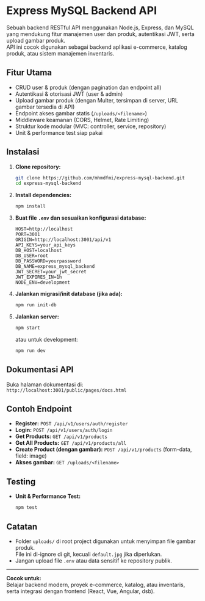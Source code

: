 # Express MySQL Backend API

Sebuah backend RESTful API menggunakan Node.js, Express, dan MySQL yang mendukung fitur manajemen user dan produk, autentikasi JWT, serta upload gambar produk.  
API ini cocok digunakan sebagai backend aplikasi e-commerce, katalog produk, atau sistem manajemen inventaris.

## Fitur Utama

- CRUD user & produk (dengan pagination dan endpoint all)
- Autentikasi & otorisasi JWT (user & admin)
- Upload gambar produk (dengan Multer, tersimpan di server, URL gambar tersedia di API)
- Endpoint akses gambar statis (`/uploads/<filename>`)
- Middleware keamanan (CORS, Helmet, Rate Limiting)
- Struktur kode modular (MVC: controller, service, repository)
- Unit & performance test siap pakai

## Instalasi

1. **Clone repository:**

   ```sh
   git clone https://github.com/mhmdfmi/express-mysql-backend.git
   cd express-mysql-backend
   ```

2. **Install dependencies:**

   ```sh
   npm install
   ```

3. **Buat file `.env` dan sesuaikan konfigurasi database:**

   ```
   HOST=http://localhost
   PORT=3001
   ORIGIN=http://localhost:3001/api/v1
   API_KEYS=your_api_keys
   DB_HOST=localhost
   DB_USER=root
   DB_PASSWORD=yourpassword
   DB_NAME=express_mysql_backend
   JWT_SECRET=your_jwt_secret
   JWT_EXPIRES_IN=1h
   NODE_ENV=development
   ```

4. **Jalankan migrasi/init database (jika ada):**

   ```sh
   npm run init-db
   ```

5. **Jalankan server:**
   ```sh
   npm start
   ```
   atau untuk development:
   ```sh
   npm run dev
   ```

## Dokumentasi API

Buka halaman dokumentasi di:  
`http://localhost:3001/public/pages/docs.html`

## Contoh Endpoint

- **Register:** `POST /api/v1/users/auth/register`
- **Login:** `POST /api/v1/users/auth/login`
- **Get Products:** `GET /api/v1/products`
- **Get All Products:** `GET /api/v1/products/all`
- **Create Product (dengan gambar):** `POST /api/v1/products` (form-data, field: image)
- **Akses gambar:** `GET /uploads/<filename>`

## Testing

- **Unit & Performance Test:**
  ```sh
  npm test
  ```

## Catatan

- Folder `uploads/` di root project digunakan untuk menyimpan file gambar produk.  
  File ini di-ignore di git, kecuali `default.jpg` jika diperlukan.
- Jangan upload file `.env` atau data sensitif ke repository publik.

---

**Cocok untuk:**  
Belajar backend modern, proyek e-commerce, katalog, atau inventaris, serta integrasi dengan frontend (React, Vue, Angular, dsb).
